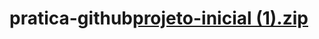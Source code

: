 # pratica-github[projeto-inicial (1).zip](https://github.com/feh5678/pratica-github/files/9707939/projeto-inicial.1.zip)

